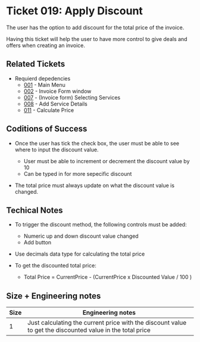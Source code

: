 Ticket 019:  Apply Discount
=======================

The user has the option to add discount for the total price of the invoice. 

Having this ticket will help the user to have more control to give deals and offers when creating an invoice.

Related Tickets
---------------

* Requierd depedencies
    * [001](./001.md) - Main Menu
    * [002](./002.md) - Invoice Form window
    * [007](./007.md) - (Invoice form) Selecting Services
    * [008](./008.md) -  Add Service Details
    * [011](./010.md) - Calculate Price


Coditions of Success
--------------------

* Once the user has tick the check box, the user must be able to see where to input the discount value. 
    * User must be able to increment or decrement the discount value by 10
    * Can be typed in for more sepecific discount

* The total price must always update on what the discount value is changed. 


Techical Notes
--------------
* To trigger the discount method, the following controls must be added:
    * Numeric up and down discount value changed
    * Add button 

* Use decimals data type for calculating the total price

* To get the discounted total price:
    *  Total Price = CurrentPrice - (CurrentPrice x Discounted Value / 100 )


Size + Engineering notes
----------------------
| Size | Engineering notes | 
| -------- | -------- |
|  1  | Just calculating the current price with the discount value to get the discounted value in the total price | 
